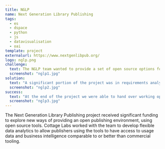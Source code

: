 ```yaml
---
title: NGLP
name: Next Generation Library Publishing
tags:
  - es
  - dspace
  - python
  - js
  - datavisualisation
  - oai
template: project
externalurl: https://www.nextgenlibpub.org/
logo: nglp.png
challenge:
  text: The NGLP team wanted to provide a set of open source options for publishing bodies to select from, including repository platforms for content storage, dissemination platforms for publishing, and so on.  To bind it together, an analytics package was required which would take heterogenous usage data from all the different sources, and provide a coherent view.
  screenshot: "nglp1.jpg"
solution:
  text: "A significant portion of the project was in requirements analysis and solution specification, as there was a large stakeholder group and an even larger pool of potential use cases.  We analysed all the options through conversations with stakeholders and were able to prioritise two reporting dashboards: one of usage analytics, and one for workflow velocity intelligence.  We then build general connectors which would allow this data to be imported and normalised from a number of external systems including DSpace and OJS.  This data fed into an index optimised for time-based reporting, and we implemented two full dashboard of analytics including geolocated usage data."
  screenshot: "nglp2.jpg"
success:
  text: "At the end of the project we were able to hand over working open source code, as well as a workable plan for expansion of the analytics package to other requirements.  There was interest from both the main discovery platform developers and some individual organisations in integrating this into their existing systems."
  screenshot: "nglp3.jpg"
---
```


The Next Generation Library Publishing project received significant funding to explore new ways of providing an open publishing environment, using open source tools.  Cottage Labs worked with the team to develop flexible data analytics to allow publishers using the tools to have access to usage data and business intelligence comparable to or better than commercial tooling.